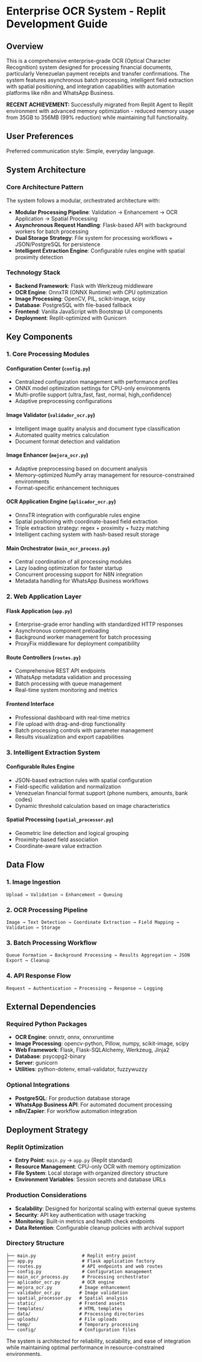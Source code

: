 # Enterprise OCR System - Replit Development Guide

## Overview

This is a comprehensive enterprise-grade OCR (Optical Character Recognition) system designed for processing financial documents, particularly Venezuelan payment receipts and transfer confirmations. The system features asynchronous batch processing, intelligent field extraction with spatial positioning, and integration capabilities with automation platforms like n8n and WhatsApp Business.

**RECENT ACHIEVEMENT:** Successfully migrated from Replit Agent to Replit environment with advanced memory optimization - reduced memory usage from 35GB to 356MB (99% reduction) while maintaining full functionality.

## User Preferences

Preferred communication style: Simple, everyday language.

## System Architecture

### Core Architecture Pattern
The system follows a modular, orchestrated architecture with:
- **Modular Processing Pipeline**: Validation → Enhancement → OCR Application → Spatial Processing
- **Asynchronous Request Handling**: Flask-based API with background workers for batch processing
- **Dual Storage Strategy**: File system for processing workflows + JSON/PostgreSQL for persistence
- **Intelligent Extraction Engine**: Configurable rules engine with spatial proximity detection

### Technology Stack
- **Backend Framework**: Flask with Werkzeug middleware
- **OCR Engine**: OnnxTR (ONNX Runtime) with CPU optimization
- **Image Processing**: OpenCV, PIL, scikit-image, scipy
- **Database**: PostgreSQL with file-based fallback
- **Frontend**: Vanilla JavaScript with Bootstrap UI components
- **Deployment**: Replit-optimized with Gunicorn

## Key Components

### 1. Core Processing Modules

#### Configuration Center (`config.py`)
- Centralized configuration management with performance profiles
- ONNX model optimization settings for CPU-only environments
- Multi-profile support (ultra_fast, fast, normal, high_confidence)
- Adaptive preprocessing configurations

#### Image Validator (`validador_ocr.py`)
- Intelligent image quality analysis and document type classification
- Automated quality metrics calculation
- Document format detection and validation

#### Image Enhancer (`mejora_ocr.py`)
- Adaptive preprocessing based on document analysis
- Memory-optimized NumPy array management for resource-constrained environments
- Format-specific enhancement techniques

#### OCR Application Engine (`aplicador_ocr.py`)
- OnnxTR integration with configurable rules engine
- Spatial positioning with coordinate-based field extraction
- Triple extraction strategy: regex + proximity + fuzzy matching
- Intelligent caching system with hash-based result storage

#### Main Orchestrator (`main_ocr_process.py`)
- Central coordination of all processing modules
- Lazy loading optimization for faster startup
- Concurrent processing support for N8N integration
- Metadata handling for WhatsApp Business workflows

### 2. Web Application Layer

#### Flask Application (`app.py`)
- Enterprise-grade error handling with standardized HTTP responses
- Asynchronous component preloading
- Background worker management for batch processing
- ProxyFix middleware for deployment compatibility

#### Route Controllers (`routes.py`)
- Comprehensive REST API endpoints
- WhatsApp metadata validation and processing
- Batch processing with queue management
- Real-time system monitoring and metrics

#### Frontend Interface
- Professional dashboard with real-time metrics
- File upload with drag-and-drop functionality
- Batch processing controls with parameter management
- Results visualization and export capabilities

### 3. Intelligent Extraction System

#### Configurable Rules Engine
- JSON-based extraction rules with spatial configuration
- Field-specific validation and normalization
- Venezuelan financial format support (phone numbers, amounts, bank codes)
- Dynamic threshold calculation based on image characteristics

#### Spatial Processing (`spatial_processor.py`)
- Geometric line detection and logical grouping
- Proximity-based field association
- Coordinate-aware value extraction

## Data Flow

### 1. Image Ingestion
```
Upload → Validation → Enhancement → Queuing
```

### 2. OCR Processing Pipeline
```
Image → Text Detection → Coordinate Extraction → Field Mapping → Validation → Storage
```

### 3. Batch Processing Workflow
```
Queue Formation → Background Processing → Results Aggregation → JSON Export → Cleanup
```

### 4. API Response Flow
```
Request → Authentication → Processing → Response → Logging
```

## External Dependencies

### Required Python Packages
- **OCR Engine**: onnxtr, onnx, onnxruntime
- **Image Processing**: opencv-python, Pillow, numpy, scikit-image, scipy
- **Web Framework**: Flask, Flask-SQLAlchemy, Werkzeug, Jinja2
- **Database**: psycopg2-binary
- **Server**: gunicorn
- **Utilities**: python-dotenv, email-validator, fuzzywuzzy

### Optional Integrations
- **PostgreSQL**: For production database storage
- **WhatsApp Business API**: For automated document processing
- **n8n/Zapier**: For workflow automation integration

## Deployment Strategy

### Replit Optimization
- **Entry Point**: `main.py` → `app.py` (Replit standard)
- **Resource Management**: CPU-only OCR with memory optimization
- **File System**: Local storage with organized directory structure
- **Environment Variables**: Session secrets and database URLs

### Production Considerations
- **Scalability**: Designed for horizontal scaling with external queue systems
- **Security**: API key authentication with usage tracking
- **Monitoring**: Built-in metrics and health check endpoints
- **Data Retention**: Configurable cleanup policies with archival support

### Directory Structure
```
├── main.py                 # Replit entry point
├── app.py                  # Flask application factory
├── routes.py               # API endpoints and web routes
├── config.py               # Configuration management
├── main_ocr_process.py     # Processing orchestrator
├── aplicador_ocr.py        # OCR engine
├── mejora_ocr.py          # Image enhancement
├── validador_ocr.py       # Image validation
├── spatial_processor.py   # Spatial analysis
├── static/                # Frontend assets
├── templates/             # HTML templates
├── data/                  # Processing directories
├── uploads/               # File uploads
├── temp/                  # Temporary processing
└── config/                # Configuration files
```

The system is architected for reliability, scalability, and ease of integration while maintaining optimal performance in resource-constrained environments.